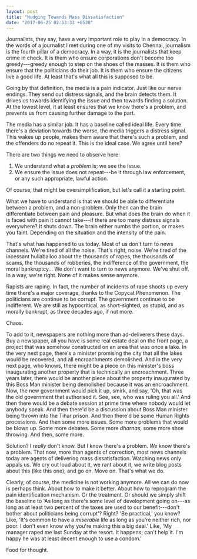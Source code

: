 ```yaml
---
layout: post
title: "Nudging Towards Mass Dissatisfaction"
date: "2017-06-25 02:33:33 +0530"
---
```


Journalists, they say, have a very important role to play in a democracy. In the words of a journalist I met during one of my visits to Chennai, journalism is the fourth pillar of a democracy. In a way, it is the journalists that keep crime in check. It is them who ensure corporations don't become too greedy---greedy enough to step on the shoes of the masses. It is them who ensure that the politicians do their job. It is them who ensure the citizens live a good life. At least that's what all this is supposed to be.

Going by that definition, the media is a pain indicator. Just like our nerve endings. They send out distress signals, and the brain detects them. It drives us towards identifying the issue and then towards finding a solution. At the lowest level, it at least ensures that we know there's a problem, and prevents us from causing further damage to the part.

The media has a similar job. It has a baseline called ideal life. Every time there's a deviation towards the worse, the media triggers a distress signal. This wakes up people, makes them aware that there's such a problem, and the offenders do no repeat it. This is the ideal case. We agree until here?

There are two things we need to observe here:

1. We understand what a _problem_ is; we see the issue.
2. We ensure the issue does not repeat---be it through law enforcement, or any such appropriate, lawful action.

Of course, that might be oversimplification, but let's call it a starting point.

What we have to understand is that we should be able to differentiate between a problem, and a non-problem. Only then can the brain differentiate between pain and pleasure. But what does the brain do when it is faced with pain it cannot take---if there are too many distress signals everywhere? It shuts down. The brain either numbs the portion, or makes you faint. Depending on the situation and the intensity of the pain.

That's what has happened to us today. Most of us don't turn to news channels. We're tired of all the noise. That's right, noise. We're tired of the incessant hullaballoo about the thousands of rapes, the thousands of scams, the thousands of robberies, the indifference of the government, the moral bankruptcy... We don't want to turn to news anymore. We've shut off. In a way, we're right. None of it makes sense anymore.

Rapists are raping. In fact, the number of incidents of rape shoots up every time there's a major coverage, thanks to the Copycat Phenomenon. The politicians are continue to be corrupt. The government continue to be indifferent. We are still as hypocritical, as short-sighted, as stupid, and as morally bankrupt, as three decades ago, if not more.

Chaos.

To add to it, newspapers are nothing more than ad-deliverers these days. Buy a newspaper, all you have is some real estate deal on the front page, a project that was somehow constructed on an area that was once a lake. In the very next page, there's a minister promising the city that all the lakes would be recovered, and all encroachments demolished. And in the very next page, who knows, there might be a piece on this minister's boss inaugurating another property that is technically an encroachment. Three years later, there would be another piece about the property inaugurated by this Boss Man minister being demolished because it was an encroachment. Now, the new government would pick it up, smirk, and say, 'Oh, that was the old government that authorised it. See, see, who was ruling you all.' And then there would be a debate session at prime time where nobody would let anybody speak. And then there'd be a discussion about Boss Man minister being thrown into the Tihar prison. And then there'd be some Human Rights processions. And then some more issues. Some more problems that would be blown up. Some more debates. Some more _dharnas_, some more shoe throwing. And then, some more.

Solution? I _really_ don't know. But I know there's a problem. _We_ know there's a problem. That now, more than agents of correction, most news channels today are agents of delivering mass dissatisfaction. Watching news only appals us. We cry out loud about it, we rant about it, we write blog posts about this (like this one), and go on. Move on. That's what we do.

Clearly, of course, the medicine is not working anymore. All we can do now is perhaps think. About how to make it better. About how to reprogram the pain identification mechanism. Or the treatment. Or should we simply shift the baseline to 'As long as there's some level of development going on---as long as at least two percent of the taxes are used to our benefit---don't bother about politicians being corrupt'? Right? 'Be practical,' you know? Like, 'It's common to have a _miserable_ life as long as you're neither rich, nor poor. I don't even know why you're making this a big deal.' Like, 'My manager raped me last Sunday at the resort. It happens; can't help it. I'm happy he was at least decent enough to use a condom.'

Food for thought.
